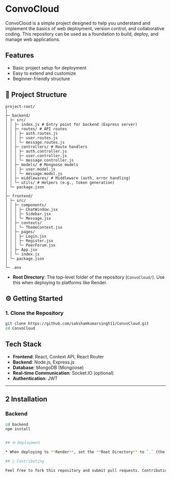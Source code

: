 # ConvoCloud

ConvoCloud is a simple project designed to help you understand and implement the basics of web deployment, version control, and collaborative coding. This repository can be used as a foundation to build, deploy, and manage web applications.

## Features

* Basic project setup for deployment
* Easy to extend and customize
* Beginner-friendly structure

## 📂 Project Structure

```
project-root/
│
├─ backend/
│ ├─ src/
│ │ ├─ index.js # Entry point for backend (Express server)
│ │ ├─ routes/ # API routes
│ │ │ ├─ auth.routes.js
│ │ │ ├─ user.routes.js
│ │ │ └─ message.routes.js
│ │ ├─ controllers/ # Route handlers
│ │ │ ├─ auth.controller.js
│ │ │ ├─ user.controller.js
│ │ │ └─ message.controller.js
│ │ ├─ models/ # Mongoose models
│ │ │ ├─ user.model.js
│ │ │ └─ message.model.js
│ │ ├─ middlewares/ # Middleware (auth, error handling)
│ │ └─ utils/ # Helpers (e.g., token generation)
│ └─ package.json
│
├─ frontend/
│ ├─ src/
│ │ ├─ components/
│ │ │ ├─ ChatWindow.jsx
│ │ │ ├─ Sidebar.jsx
│ │ │ └─ Message.jsx
│ │ ├─ contexts/
│ │ │ └─ ThemeContext.jsx
│ │ ├─ pages/
│ │ │ ├─ Login.jsx
│ │ │ ├─ Register.jsx
│ │ │ └─ PeerForum.jsx
│ │ ├─ App.jsx
│ │ └─ index.js
│ └─ package.json
│
└─ .env
```

* **Root Directory**: The top-level folder of the repository (`ConvoCloud/`). Use this when deploying to platforms like Render.

## ⚙️ Getting Started

### 1. Clone the Repository

```bash
git clone https://github.com/sakshamkumarsingh11/ConvoCloud.git
cd ConvoCloud
```

## Tech Stack

- **Frontend**: React, Context API, React Router
- **Backend**: Node.js, Express.js
- **Database**: MongoDB (Mongoose)
- **Real-time Communication**: Socket.IO (optional)
- **Authentication**: JWT

---

## 2 Installation

### Backend

```bash
cd backend
npm install


## 🌐 Deployment

* When deploying to **Render**, set the **Root Directory** to `.` (the current folder), unless your app code is inside a subfolder.

## 🤝 Contributing

Feel free to fork this repository and submit pull requests. Contributions, issues, and feature requests are welcome!
